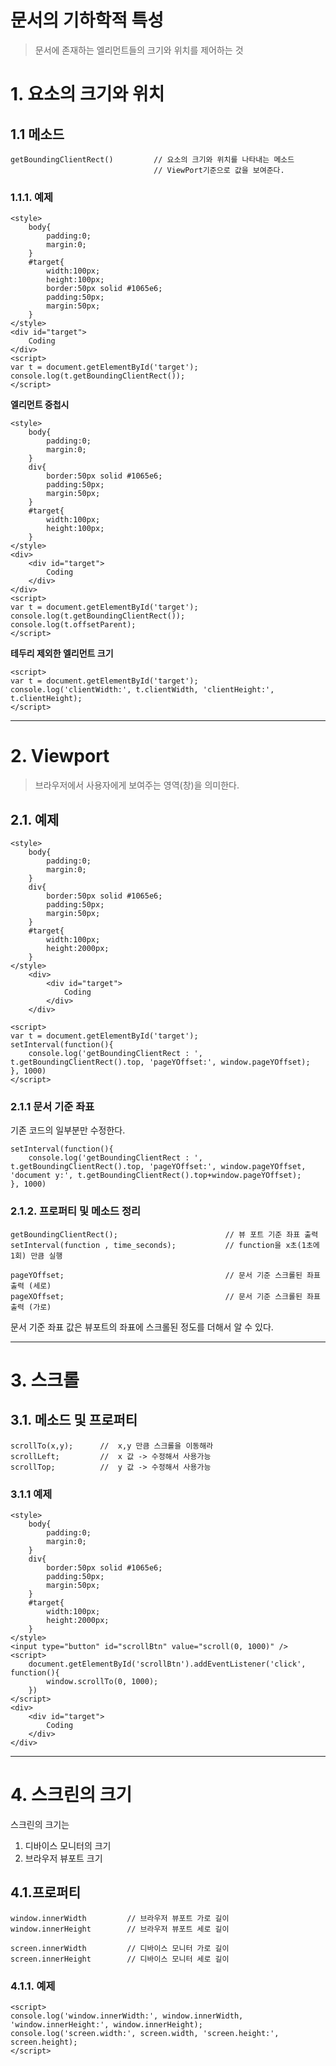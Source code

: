 문서의 기하학적 특성
=======================
> 문서에 존재하는 엘리먼트들의 크기와 위치를 제어하는 것 

# 1. 요소의 크기와 위치
## 1.1 메소드
```
getBoundingClientRect()         // 요소의 크기와 위치를 나타내는 메소드
                                // ViewPort기준으로 값을 보여준다.
```
### 1.1.1. 예제
```
<style>
    body{
        padding:0;
        margin:0;
    }
    #target{
        width:100px;
        height:100px;
        border:50px solid #1065e6;
        padding:50px;
        margin:50px;
    }
</style>
<div id="target">
    Coding
</div>
<script>
var t = document.getElementById('target');
console.log(t.getBoundingClientRect());
</script>
```
**엘리먼트 중첩시**
```
<style>
    body{
        padding:0;
        margin:0;
    }
    div{
        border:50px solid #1065e6;
        padding:50px;
        margin:50px;
    }
    #target{
        width:100px;
        height:100px;
    }
</style>
<div>
    <div id="target">
        Coding
    </div>
</div>
<script>
var t = document.getElementById('target');
console.log(t.getBoundingClientRect());
console.log(t.offsetParent);
</script>
```
**테두리 제외한 엘리먼트 크기**
```
<script>
var t = document.getElementById('target');
console.log('clientWidth:', t.clientWidth, 'clientHeight:', t.clientHeight);
</script>
```

***
# 2. Viewport
> 브라우저에서 사용자에게 보여주는 영역(창)을 의미한다.
## 2.1. 예제
```
<style>
    body{
        padding:0;
        margin:0;
    }
    div{
        border:50px solid #1065e6;
        padding:50px;
        margin:50px;
    }
    #target{
        width:100px;
        height:2000px;
    }
</style>
    <div>
        <div id="target">
            Coding
        </div>
    </div>
 
<script>
var t = document.getElementById('target');
setInterval(function(){
    console.log('getBoundingClientRect : ', t.getBoundingClientRect().top, 'pageYOffset:', window.pageYOffset);
}, 1000)
</script>
```   
### 2.1.1 문서 기준 좌표
기존 코드의 일부분만 수정한다. 
```
setInterval(function(){
    console.log('getBoundingClientRect : ', t.getBoundingClientRect().top, 'pageYOffset:', window.pageYOffset, 'document y:', t.getBoundingClientRect().top+window.pageYOffset);
}, 1000)
```
### 2.1.2. 프로퍼티 및 메소드 정리
```
getBoundingClientRect();                        // 뷰 포트 기준 좌표 출력
setInterval(function , time_seconds);           // function을 x초(1초에 1회) 만큼 실행

pageYOffset;                                    // 문서 기준 스크롤된 좌표 출력 (세로)
pageXOffset;                                    // 문서 기준 스크롤된 좌표 출력 (가로)
```
문서 기준 좌표 값은 뷰포트의 좌표에 스크롤된 정도를 더해서 알 수 있다. 
***
# 3. 스크롤
## 3.1. 메소드 및 프로퍼티
```
scrollTo(x,y);      //  x,y 만큼 스크롤을 이동해라
scrollLeft;         //  x 값 -> 수정해서 사용가능      
scrollTop;          //  y 값 -> 수정해서 사용가능

```
### 3.1.1 예제
```
<style>
    body{
        padding:0;
        margin:0;
    }
    div{
        border:50px solid #1065e6;
        padding:50px;
        margin:50px;
    }
    #target{
        width:100px;
        height:2000px;
    }
</style>
<input type="button" id="scrollBtn" value="scroll(0, 1000)" />
<script>
    document.getElementById('scrollBtn').addEventListener('click', function(){
        window.scrollTo(0, 1000);
    })
</script>
<div>
    <div id="target">
        Coding
    </div>
</div>
```

***
# 4. 스크린의 크기
스크린의 크기는  
1. 디바이스 모니터의 크기 
2. 브라우저 뷰포트 크기
## 4.1.프로퍼티
```
window.innerWidth         // 브라우저 뷰포트 가로 길이
window.innerHeight        // 브라우저 뷰포트 세로 길이

screen.innerWidth         // 디바이스 모니터 가로 길이
screen.innerHeight        // 디바이스 모니터 세로 길이

```
### 4.1.1. 예제
```
<script>
console.log('window.innerWidth:', window.innerWidth, 'window.innerHeight:', window.innerHeight);
console.log('screen.width:', screen.width, 'screen.height:', screen.height);
</script>
```
